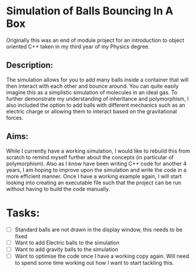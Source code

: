 # Simulation of Balls Bouncing In A Box
Originally this was an end of module project for an introduction to object oriented C++ taken in my third year of my Physics degree. 

## Description:
The simulation allows for you to add many balls inside a container that will then interact with each other and bounce around. You can quite easily imagine this as a simplistic simulation of molecules in an ideal gas. To further demonstrate my understanding of inheritance and polymorphism, I also included the option to add balls with different mechanics such as an electric charge or allowing them to interact based on the gravitational forces. 


## Aims:
While I currently have a working simulation, I would like to rebuild this from scratch to remind myself further about the concepts (in particular of polymorphism). Also as I know have been writing C++ code for another 4 years, I am hoping to improve upon the simulation and write the code in a more efficient manner. Once I have a working example again, I will start looking into creating an executable file such that the project can be run without having to build the code manually.

# Tasks:
- [ ] Standard balls are not drawn in the display window, this needs to be fixed
- [ ] Want to add Electric balls to the simulation
- [ ] Want to add gravity balls to the simulation
- [ ] Want to optimise the code once I have a working copy again. Will need to spend some time working out how I want to start tackling this.
